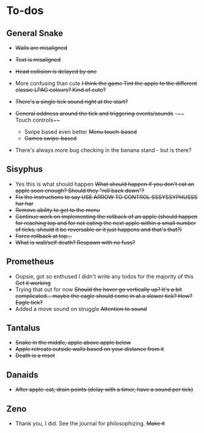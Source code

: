 # To-dos

## General Snake
- ~~Walls are misaligned~~
- ~~Text is misaligned~~
- ~~Head collision is delayed by one~~
- More confusing than cute ~~I think the game Tint the apple to the different classic LPAG colours? Kind of cute?~~
- ~~There's a single tick sound right at the start?~~
- ~~General oddness around the tick and triggering events/sounds~~
-~~ Touch controls~~
    - Swipe based even better ~~Menu touch-based~~
    - ~~Games swipe-based~~

- There's always more bug checking in the banana stand - but is there?

## Sisyphus

- Yes this is what should happen ~~What should happen if you don't eat an apple soon enough? Should they "roll back down"?~~
- ~~Fix the instructions to say USE ARROW TO CONTROL SSSYSSYPHUSSS har har~~
- ~~Remove ability to get to the menu~~
- ~~Continue work on implementing the rollback of an apple (should happen for reaching top and for not eating the next apple within a small number of ticks, should it be reversable or it just happens and that's that?)~~
- ~~Force rollback at top...~~
- ~~What is wall/self death? Respawn with no fuss?~~

## Prometheus

- Oopsie, got so enthused I didn't write any todos for the majority of this ~~Get it working~~
- Trying that out for now ~~Should the hover go vertically up? It's a bit complicated... maybe the eagle should come in at a slower tick? How? Eagle tick?~~
- Added a move sound on struggle ~~Attention to sound~~

## Tantalus

- ~~Snake in the middle, apple above apple below~~
- ~~Apple retreats outside walls based on your distance from it~~
- ~~Death is a reset~~

## Danaids

- ~~After apple-eat, drain points (delay with a timer, have a sound per tick)~~

## Zeno

- Thank you, I did. See the journal for philosophizing. ~~Make it~~